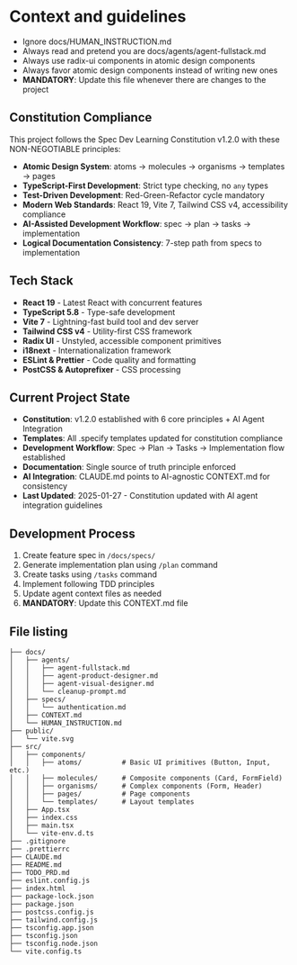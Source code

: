 # Context and guidelines
- Ignore docs/HUMAN_INSTRUCTION.md
- Always read and pretend you are docs/agents/agent-fullstack.md
- Always use radix-ui components in atomic design components
- Always favor atomic design components instead of writing new ones
- **MANDATORY**: Update this file whenever there are changes to the project

## Constitution Compliance
This project follows the Spec Dev Learning Constitution v1.2.0 with these NON-NEGOTIABLE principles:
- **Atomic Design System**: atoms → molecules → organisms → templates → pages
- **TypeScript-First Development**: Strict type checking, no `any` types
- **Test-Driven Development**: Red-Green-Refactor cycle mandatory
- **Modern Web Standards**: React 19, Vite 7, Tailwind CSS v4, accessibility compliance
- **AI-Assisted Development Workflow**: spec → plan → tasks → implementation
- **Logical Documentation Consistency**: 7-step path from specs to implementation

## Tech Stack

- **React 19** - Latest React with concurrent features
- **TypeScript 5.8** - Type-safe development
- **Vite 7** - Lightning-fast build tool and dev server
- **Tailwind CSS v4** - Utility-first CSS framework
- **Radix UI** - Unstyled, accessible component primitives
- **i18next** - Internationalization framework
- **ESLint & Prettier** - Code quality and formatting
- **PostCSS & Autoprefixer** - CSS processing

## Current Project State
- **Constitution**: v1.2.0 established with 6 core principles + AI Agent Integration
- **Templates**: All .specify templates updated for constitution compliance
- **Development Workflow**: Spec → Plan → Tasks → Implementation flow established
- **Documentation**: Single source of truth principle enforced
- **AI Integration**: CLAUDE.md points to AI-agnostic CONTEXT.md for consistency
- **Last Updated**: 2025-01-27 - Constitution updated with AI agent integration guidelines

## Development Process
1. Create feature spec in `/docs/specs/`
2. Generate implementation plan using `/plan` command  
3. Create tasks using `/tasks` command
4. Implement following TDD principles
5. Update agent context files as needed
6. **MANDATORY**: Update this CONTEXT.md file

## File listing

```
├── docs/
│   ├── agents/
│   │   ├── agent-fullstack.md
│   │   ├── agent-product-designer.md
│   │   ├── agent-visual-designer.md
│   │   └── cleanup-prompt.md
│   ├── specs/
│   │   └── authentication.md
│   ├── CONTEXT.md
│   └── HUMAN_INSTRUCTION.md
├── public/
│   └── vite.svg
├── src/
│   ├── components/
│   │   ├── atoms/          # Basic UI primitives (Button, Input, etc.)
│   │   ├── molecules/      # Composite components (Card, FormField)
│   │   ├── organisms/      # Complex components (Form, Header)
│   │   ├── pages/          # Page components
│   │   └── templates/      # Layout templates
│   ├── App.tsx
│   ├── index.css
│   ├── main.tsx
│   └── vite-env.d.ts
├── .gitignore
├── .prettierrc
├── CLAUDE.md
├── README.md
├── TODO_PRD.md
├── eslint.config.js
├── index.html
├── package-lock.json
├── package.json
├── postcss.config.js
├── tailwind.config.js
├── tsconfig.app.json
├── tsconfig.json
├── tsconfig.node.json
└── vite.config.ts
```